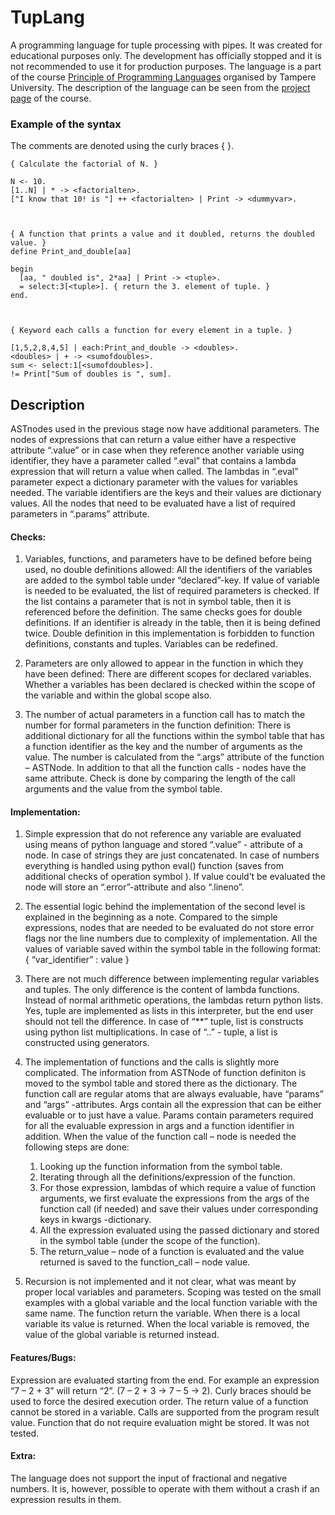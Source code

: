 # TupLang
A programming language for tuple processing with pipes. It was created for educational purposes only. The development has officially stopped and it is not recommended to use it for production purposes. The language is a part of the course [Principle of Programming Languages](https://www.cs.tut.fi/~popl/nykyinen/index.shtml) organised by Tampere University. The description of the language can be seen from the [project page](https://www.cs.tut.fi/~popl/nykyinen/project/index.shtml) of the course.

### Example of the syntax

The comments are denoted using the curly braces { }. 

    { Calculate the factorial of N. }
    
    N <- 10.
    [1..N] | * -> <factorialten>.
    ["I know that 10! is "] ++ <factorialten> | Print -> <dummyvar>.



    { A function that prints a value and it doubled, returns the doubled value. }
    define Print_and_double[aa]
    
    begin
      [aa, " doubled is", 2*aa] | Print -> <tuple>.
      = select:3[<tuple>]. { return the 3. element of tuple. }
    end.



    { Keyword each calls a function for every element in a tuple. }
    
    [1,5,2,8,4,5] | each:Print_and_double -> <doubles>.
    <doubles> | + -> <sumofdoubles>.
    sum <- select:1[<sumofdoubles>].
    != Print["Sum of doubles is ", sum].
    

## Description

ASTnodes used in the previous stage now have additional parameters. The nodes of expressions that can return a value either have a respective attribute “.value” or in case when they reference another variable using identifier, they have a parameter called “.eval” that contains a lambda expression that will return a value when called. The lambdas in “.eval” parameter expect a dictionary parameter with the values for variables needed. The variable identifiers are the keys and their values are dictionary values. All the nodes that need to be evaluated have a list of required parameters in “.params” attribute. 

#### Checks:
1) Variables, functions, and parameters have to be defined before being used, no double definitions allowed:
All the identifiers of the variables are added to the symbol table under “declared”-key. If value of variable is needed to be evaluated, the list of required parameters is checked. If the list contains a parameter that is not in symbol table, then it is referenced before the definition. The same checks goes for double definitions. If an identifier is already in the table, then it is being defined twice. Double definition in this implementation is forbidden to function definitions, constants and tuples. Variables can be redefined.

2) Parameters are only allowed to appear in the function in which they have been defined:
There are different scopes for declared variables. Whether a variables has been declared is checked within the scope of the variable and within the global scope also. 

3) The number of actual parameters in a function call has to match the number for formal parameters in the function definition:
There is additional dictionary for all the functions within the symbol table that has a function identifier as the key and the number of arguments as the value. The number is calculated from the “.args” attribute of the function – ASTNode. In addition to that all the function calls - nodes have the same attribute. Check is done by comparing the length of the call arguments and the value from the symbol table.

#### Implementation:
1) Simple expression that do not reference any variable are evaluated using means of python language and stored “.value” - attribute of a node. In case of strings they are just concatenated. In case of numbers everything is handled using python eval() function (saves from additional checks of operation symbol ). If value could’t be evaluated the node will store an “.error”-attribute and also “.lineno”.
2) The essential logic behind the implementation of the second level is explained in the beginning as a note. Compared to the simple expressions, nodes that are needed to be evaluated do not store error flags nor the line numbers due to complexity of implementation. All the values of variable saved within the symbol table in the following format: { “var_identifier” : value }

3) There are not much difference between implementing regular variables and tuples. The only difference is the content of lambda functions. Instead of normal arithmetic operations, the lambdas return python lists. Yes, tuple are implemented as lists in this interpreter, but the end user should not tell the difference. In case of “**” tuple, list is constructs using python list multiplications. In case of “..” - tuple, a list is constructed using generators.

4) The implementation of functions and the calls is slightly more complicated. The information from ASTNode of function definiton is moved to the symbol table and stored there as the dictionary. The function call are regular atoms that are always evaluable, have “params” and “args” -attributes. Args contain all the expression that can be either evaluable or to just have a value. Params contain parameters required for all the evaluable expression in args and a function identifier in addition. When the value of the function call – node is needed the following steps are done:
    1. Looking up the function information from the symbol table.
    2. Iterating through all the definitions/expression of the function.
    3. For those expression, lambdas of which require a value of function arguments, we first evaluate the expressions from the args of the function call (if needed) and save their values under corresponding keys in kwargs -dictionary. 
    4. All the expression evaluated using the passed dictionary and stored in the symbol table (under the scope of the function).
    5. The return_value – node of a function is evaluated and the value returned is saved to the function_call – node value.

6) Recursion is not implemented and it not clear, what was meant by proper local variables and parameters. Scoping was tested on the small examples with a global variable and the local function variable with the same name. The function return the variable. When there is a local variable its value is returned. When the local variable is removed, the value of the global variable is returned instead.


#### Features/Bugs:
Expression are evaluated starting from the end. For example an expression “7 – 2 + 3” will return “2”. (7 – 2 + 3 → 7 – 5 → 2). Curly braces should be used to force the desired execution order.
The return value of a function cannot be stored in a variable. Calls are supported from the program result value. Function that do not require evaluation might be stored. It was not tested.

#### Extra:
The language does not support the input of fractional and negative numbers. It is, however, possible to operate with them without a crash if an expression results in them.
